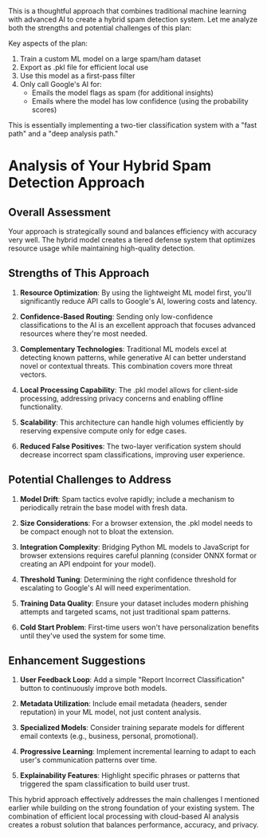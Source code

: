 <think>
This is a thoughtful approach that combines traditional machine learning with advanced AI to create a hybrid spam detection system. Let me analyze both the strengths and potential challenges of this plan:

Key aspects of the plan:
1. Train a custom ML model on a large spam/ham dataset
2. Export as .pkl file for efficient local use
3. Use this model as a first-pass filter
4. Only call Google's AI for:
   - Emails the model flags as spam (for additional insights)
   - Emails where the model has low confidence (using the probability scores)

This is essentially implementing a two-tier classification system with a "fast path" and a "deep analysis path."
</think>

# Analysis of Your Hybrid Spam Detection Approach

## Overall Assessment
Your approach is strategically sound and balances efficiency with accuracy very well. The hybrid model creates a tiered defense system that optimizes resource usage while maintaining high-quality detection.

## Strengths of This Approach

1. **Resource Optimization**: By using the lightweight ML model first, you'll significantly reduce API calls to Google's AI, lowering costs and latency.

2. **Confidence-Based Routing**: Sending only low-confidence classifications to the AI is an excellent approach that focuses advanced resources where they're most needed.

3. **Complementary Technologies**: Traditional ML models excel at detecting known patterns, while generative AI can better understand novel or contextual threats. This combination covers more threat vectors.

4. **Local Processing Capability**: The .pkl model allows for client-side processing, addressing privacy concerns and enabling offline functionality.

5. **Scalability**: This architecture can handle high volumes efficiently by reserving expensive compute only for edge cases.

6. **Reduced False Positives**: The two-layer verification system should decrease incorrect spam classifications, improving user experience.

## Potential Challenges to Address

1. **Model Drift**: Spam tactics evolve rapidly; include a mechanism to periodically retrain the base model with fresh data.

2. **Size Considerations**: For a browser extension, the .pkl model needs to be compact enough not to bloat the extension.

3. **Integration Complexity**: Bridging Python ML models to JavaScript for browser extensions requires careful planning (consider ONNX format or creating an API endpoint for your model).

4. **Threshold Tuning**: Determining the right confidence threshold for escalating to Google's AI will need experimentation.

5. **Training Data Quality**: Ensure your dataset includes modern phishing attempts and targeted scams, not just traditional spam patterns.

6. **Cold Start Problem**: First-time users won't have personalization benefits until they've used the system for some time.

## Enhancement Suggestions

1. **User Feedback Loop**: Add a simple "Report Incorrect Classification" button to continuously improve both models.

2. **Metadata Utilization**: Include email metadata (headers, sender reputation) in your ML model, not just content analysis.

3. **Specialized Models**: Consider training separate models for different email contexts (e.g., business, personal, promotional).

4. **Progressive Learning**: Implement incremental learning to adapt to each user's communication patterns over time.

5. **Explainability Features**: Highlight specific phrases or patterns that triggered the spam classification to build user trust.

This hybrid approach effectively addresses the main challenges I mentioned earlier while building on the strong foundation of your existing system. The combination of efficient local processing with cloud-based AI analysis creates a robust solution that balances performance, accuracy, and privacy.
